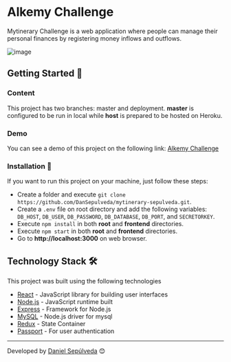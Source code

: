# Alkemy Challenge

Mytinerary Challenge is a web application where people can manage their personal finances by registering money inflows and outflows.

![image](frontend/public/assets/mytinerary.gif)

## Getting Started 🚀

### Content

This project has two branches: master and deployment. **master** is configured to be run in local while **host** is prepared to be hosted on Heroku.

### Demo

You can see a demo of this project on the following link: [Alkemy Challenge](https://)

### Installation 🔧

If you want to run this project on your machine, just follow these steps:

- Create a folder and execute `git clone https://github.com/DanSepulveda/mytinerary-sepulveda.git`.
- Create a `.env` file on root directory and add the following variables: `DB_HOST`, `DB_USER`, `DB_PASSWORD`, `DB_DATABASE`, `DB_PORT`, and `SECRETORKEY`.
- Execute `npm install` in both **root** and **frontend** directories.
- Execute `npm start` in both **root** and **frontend** directories.
- Go to **http://localhost:3000** on web browser.

## Technology Stack 🛠️

This project was built using the following technologies

- [React](https://reactjs.org/) - JavaScript library for building user interfaces
- [Node.js](https://nodejs.org/en/) - JavaScript runtime built
- [Express](https://expressjs.com/) - Framework for Node.js
- [MySQL](https://www.npmjs.com/package/mysql) - Node.js driver for mysql
- [Redux](https://react-redux.js.org/) - State Container
- [Passport](http://www.passportjs.org/) - For user authentication

---

Developed by [Daniel Sepúlveda](https://github.com/DanSepulveda/) 😊
